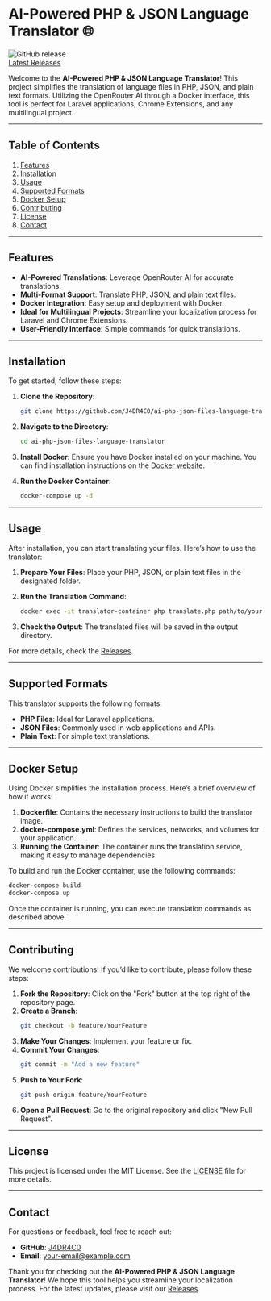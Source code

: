 # AI-Powered PHP & JSON Language Translator 🌐

![GitHub release](https://img.shields.io/badge/Download%20Latest%20Release-Click%20Here-brightgreen)  
[Latest Releases](https://github.com/J4DR4C0/ai-php-json-files-language-translator/releases)

Welcome to the **AI-Powered PHP & JSON Language Translator**! This project simplifies the translation of language files in PHP, JSON, and plain text formats. Utilizing the OpenRouter AI through a Docker interface, this tool is perfect for Laravel applications, Chrome Extensions, and any multilingual project.

---

## Table of Contents

1. [Features](#features)
2. [Installation](#installation)
3. [Usage](#usage)
4. [Supported Formats](#supported-formats)
5. [Docker Setup](#docker-setup)
6. [Contributing](#contributing)
7. [License](#license)
8. [Contact](#contact)

---

## Features

- **AI-Powered Translations**: Leverage OpenRouter AI for accurate translations.
- **Multi-Format Support**: Translate PHP, JSON, and plain text files.
- **Docker Integration**: Easy setup and deployment with Docker.
- **Ideal for Multilingual Projects**: Streamline your localization process for Laravel and Chrome Extensions.
- **User-Friendly Interface**: Simple commands for quick translations.

---

## Installation

To get started, follow these steps:

1. **Clone the Repository**:
   ```bash
   git clone https://github.com/J4DR4C0/ai-php-json-files-language-translator.git
   ```

2. **Navigate to the Directory**:
   ```bash
   cd ai-php-json-files-language-translator
   ```

3. **Install Docker**: Ensure you have Docker installed on your machine. You can find installation instructions on the [Docker website](https://www.docker.com/get-started).

4. **Run the Docker Container**:
   ```bash
   docker-compose up -d
   ```

---

## Usage

After installation, you can start translating your files. Here’s how to use the translator:

1. **Prepare Your Files**: Place your PHP, JSON, or plain text files in the designated folder.
2. **Run the Translation Command**:
   ```bash
   docker exec -it translator-container php translate.php path/to/your/file
   ```

3. **Check the Output**: The translated files will be saved in the output directory.

For more details, check the [Releases](https://github.com/J4DR4C0/ai-php-json-files-language-translator/releases).

---

## Supported Formats

This translator supports the following formats:

- **PHP Files**: Ideal for Laravel applications.
- **JSON Files**: Commonly used in web applications and APIs.
- **Plain Text**: For simple text translations.

---

## Docker Setup

Using Docker simplifies the installation process. Here’s a brief overview of how it works:

1. **Dockerfile**: Contains the necessary instructions to build the translator image.
2. **docker-compose.yml**: Defines the services, networks, and volumes for your application.
3. **Running the Container**: The container runs the translation service, making it easy to manage dependencies.

To build and run the Docker container, use the following commands:

```bash
docker-compose build
docker-compose up
```

Once the container is running, you can execute translation commands as described above.

---

## Contributing

We welcome contributions! If you’d like to contribute, please follow these steps:

1. **Fork the Repository**: Click on the "Fork" button at the top right of the repository page.
2. **Create a Branch**: 
   ```bash
   git checkout -b feature/YourFeature
   ```
3. **Make Your Changes**: Implement your feature or fix.
4. **Commit Your Changes**: 
   ```bash
   git commit -m "Add a new feature"
   ```
5. **Push to Your Fork**: 
   ```bash
   git push origin feature/YourFeature
   ```
6. **Open a Pull Request**: Go to the original repository and click "New Pull Request".

---

## License

This project is licensed under the MIT License. See the [LICENSE](LICENSE) file for more details.

---

## Contact

For questions or feedback, feel free to reach out:

- **GitHub**: [J4DR4C0](https://github.com/J4DR4C0)
- **Email**: your-email@example.com

Thank you for checking out the **AI-Powered PHP & JSON Language Translator**! We hope this tool helps you streamline your localization process. For the latest updates, please visit our [Releases](https://github.com/J4DR4C0/ai-php-json-files-language-translator/releases).